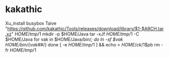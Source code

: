 # kakathic
Xu_install busybox
Taive "https://github.com/kakathic/Tools/releases/download/library/$1-$ARCH.tar.xz" $HOME/tmp/$1
mkdir -p $HOME/Java
tar -xJf $HOME/tmp/$1 -C $HOME/Java
for vak in $HOME/Java/bin/*; do
ln -sf $vak $HOME/bin/${vak##*/}
done
[ -e $HOME/tmp/$1 ] && echo > $HOME/ck/$1$pb
rm -fr $HOME/tmp/$1

